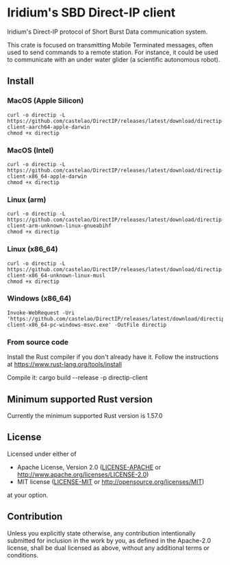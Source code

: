 # Iridium's SBD Direct-IP client

Iridium's Direct-IP protocol of Short Burst Data communication system.

This crate is focused on transmitting Mobile Terminated messages, often used
to send commands to a remote station. For instance, it could be used to
communicate with an under water glider (a scientific autonomous robot).

## Install

### MacOS (Apple Silicon)

``` shell
curl -o directip -L https://github.com/castelao/DirectIP/releases/latest/download/directip-client-aarch64-apple-darwin
chmod +x directip
```

### MacOS (Intel)

``` shell
curl -o directip -L https://github.com/castelao/DirectIP/releases/latest/download/directip-client-x86_64-apple-darwin
chmod +x directip
```

### Linux (arm)

``` shell
curl -o directip -L https://github.com/castelao/DirectIP/releases/latest/download/directip-client-arm-unknown-linux-gnueabihf
chmod +x directip
```

### Linux (x86_64)

``` shell
curl -o directip -L https://github.com/castelao/DirectIP/releases/latest/download/directip-client-x86_64-unknown-linux-musl
chmod +x directip
```

### Windows (x86_64)

``` shell
Invoke-WebRequest -Uri 'https://github.com/castelao/DirectIP/releases/latest/download/directip-client-x86_64-pc-windows-msvc.exe' -OutFile directip
```

### From source code

Install the Rust compiler if you don't already have it. Follow the
instructions at https://www.rust-lang.org/tools/install

Compile it: cargo build --release -p directip-client

## Minimum supported Rust version

Currently the minimum supported Rust version is 1.57.0

## License

Licensed under either of

* Apache License, Version 2.0
   ([LICENSE-APACHE](LICENSE-APACHE) or http://www.apache.org/licenses/LICENSE-2.0)
* MIT license
   ([LICENSE-MIT](LICENSE-MIT) or http://opensource.org/licenses/MIT)

at your option.

## Contribution

Unless you explicitly state otherwise, any contribution intentionally submitted
for inclusion in the work by you, as defined in the Apache-2.0 license, shall be
dual licensed as above, without any additional terms or conditions.

